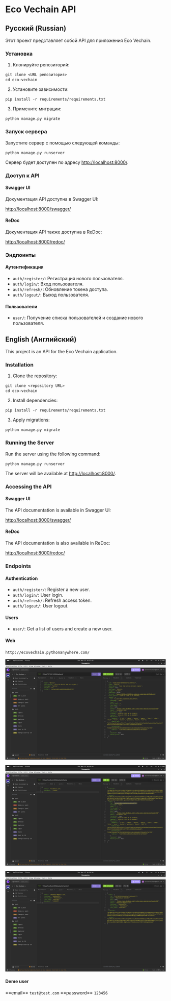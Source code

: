 # Eco Vechain API

## Русский (Russian)

Этот проект представляет собой API для приложения Eco Vechain.

### Установка

1. Клонируйте репозиторий:

```
git clone <URL репозитория>
cd eco-vechain
```

2. Установите зависимости:

```
pip install -r requirements/requirements.txt
```

3. Примените миграции:

```
python manage.py migrate
```

### Запуск сервера

Запустите сервер с помощью следующей команды:

```
python manage.py runserver
```

Сервер будет доступен по адресу [http://localhost:8000/](http://localhost:8000/).

### Доступ к API

#### Swagger UI

Документация API доступна в Swagger UI:

[http://localhost:8000/swagger/](http://localhost:8000/swagger/)

#### ReDoc

Документация API также доступна в ReDoc:

[http://localhost:8000/redoc/](http://localhost:8000/redoc/)

### Эндпоинты

#### Аутентификация

- `auth/register/`: Регистрация нового пользователя.
- `auth/login/`: Вход пользователя.
- `auth/refresh/`: Обновление токена доступа.
- `auth/logout/`: Выход пользователя.

#### Пользователи

- `user/`: Получение списка пользователей и создание нового пользователя.


## English (Английский)

This project is an API for the Eco Vechain application.

### Installation

1. Clone the repository:

```
git clone <repository URL>
cd eco-vechain
```

2. Install dependencies:

```
pip install -r requirements/requirements.txt
```

3. Apply migrations:

```
python manage.py migrate
```

### Running the Server

Run the server using the following command:

```
python manage.py runserver
```

The server will be available at [http://localhost:8000/](http://localhost:8000/).

### Accessing the API

#### Swagger UI

The API documentation is available in Swagger UI:

[http://localhost:8000/swagger/](http://localhost:8000/swagger/)

#### ReDoc

The API documentation is also available in ReDoc:

[http://localhost:8000/redoc/](http://localhost:8000/redoc/)

### Endpoints

#### Authentication

- `auth/register/`: Register a new user.
- `auth/login/`: User login.
- `auth/refresh/`: Refresh access token.
- `auth/logout/`: User logout.

#### Users

- `user/`: Get a list of users and create a new user.

#### Web

`http://ecovechain.pythonanywhere.com/`

![Alt Text](screenshots/1.png)

![Alt Text](screenshots/2.png)

![Alt Text](screenshots/3.png)

#### Deme user

==email== `test@test.com`
==password== `123456`
